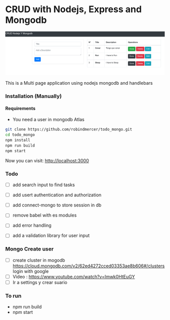 # CRUD with Nodejs, Express and Mongodb

![](docs/screenshot.png)

This is a Multi page application using nodejs mongodb and handlebars

### Installation (Manually)

#### Requirements

* You need a user in mongodb Atlas

```bash
git clone https://github.com/robindmercer/todo_mongo.git
cd todo_mongo
npm install
npm run build
npm start
```

Now you can visit: <a target="_blank" href="http://localhost:3000">http://localhost:3000</a>

### Todo

* [ ] add search input to find tasks
* [ ] add usert authentication and authorization
* [ ] add connect-mongo to store session in db
* [ ] remove babel with es modules
* [ ] add error handling
* [ ] add a validation library for user input


### Mongo Create user
* [ ] create cluster in mogodb https://cloud.mongodb.com/v2/62ed4272cced03353ae8b606#/clusters
      login with google 
* [ ] Video :  https://www.youtube.com/watch?v=Imwk0HtEuGY
* [ ] Ir a settings y crear suario 

### To run 
* npm run build
* npm start 

